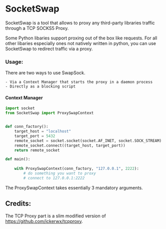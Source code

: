 # SocketSwap

SocketSwap is a tool that allows to proxy any third-party libraries traffic through a TCP SOCKS5 Proxy.

Some Python libaries support proxing out of the box like requests.
For all other libaries especially ones not natively written in python, you can use SocketSwap to redirect traffic via a proxy.

### Usage:

There are two ways to use SwapSock. 

    - Via a Context Manager that starts the proxy in a daemon process
    - Directly as a blocking script

#### Context Manager

```python 
import socket
from SocketSwap import ProxySwapContext


def conn_factory():
    target_host = "localhost"
    target_port = 5432
    remote_socket = socket.socket(socket.AF_INET, socket.SOCK_STREAM)
    remote_socket.connect((target_host, target_port))
    return remote_socket

def main():
    
    with ProxySwapContext(conn_factory, "127.0.0.1", 2222):
        # do something you want to proxy
        # connect to 127.0.0.1:2222

```
The ProxySwapContext takes essentially 3 mandatory arguments.  

## Credits:

The TCP Proxy part is a slim modified version of https://github.com/ickerwx/tcpproxy.